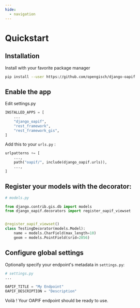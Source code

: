 ```yaml
---
hide:
  - navigation
---
```


# Quickstart

## Installation

Install with your favorite package manager

```bash
pip install --user https://github.com/opengisch/django-oapif
```

## Enable the app

Edit settings.py

```python
INSTALLED_APPS = [
    ...
    "django_oapif",
    "rest_framework",
    "rest_framework_gis",
]
```

Add this to your `urls.py` :

```python
urlpatterns += [
    ...,
    path("oapif/", include(django_oapif.urls)),
    ...,
]
```

## Register your models with the decorator:

```python
# models.py

from django.contrib.gis.db import models
from django_oapif.decorators import register_oapif_viewset


@register_oapif_viewset()
class TestingDecorator(models.Model):
    name = models.CharField(max_length=10)
    geom = models.PointField(srid=2056)
```

## Configure global settings

Optionally specify your endpoint's metadata in `settings.py`:

```python
# settings.py
...

OAPIF_TITLE = "My Endpoint"
OAPIF_DESCRIPTION = "Description"
```

Voilà ! Your OAPIF endpoint should be ready to use.
